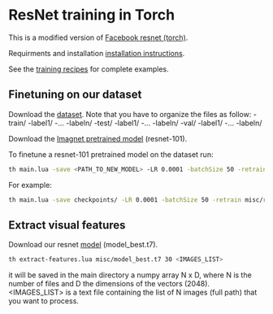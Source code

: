ResNet training in Torch
============================

This is a modified version of [Facebook resnet (torch)](https://github.com/facebook/fb.resnet.torch).

Requirments and installation [installation instructions](INSTALL.md).

See the [training recipes](TRAINING.md) for complete examples.

## Finetuning on our dataset

Download the [dataset](...). Note that you have to organize the files as follow:
-train/
	-label1/
	-...
	-labeln/
-test/
	-label1/
	-...
	-labeln/
-val/
	-label1/
	-...
	-labeln/

Download the [Imagnet pretrained model](https://d2j0dndfm35trm.cloudfront.net/resnet-101.t7) (resnet-101).

To finetune a resnet-101 pretrained model on the dataset run:
```bash
th main.lua -save <PATH_TO_NEW_MODEL> -LR 0.0001 -batchSize 50 -retrain <PATH_TO_PRETRAINED_MODEL> -data <PATH_TO_DATA> -resetClassifier true -nClasses 250
```

For example:
```bash
th main.lua -save checkpoints/ -LR 0.0001 -batchSize 50 -retrain misc/resnet-101.t7 -data misc/dataset/ -resetClassifier true -nClasses 250
```

## Extract visual features
Download our resnet [model](...) (model_best.t7).

```bash
th extract-features.lua misc/model_best.t7 30 <IMAGES_LIST>
```

it will be saved in the main directory a numpy array N x D, where N is the number of files and D the dimensions of the vectors (2048). 
<IMAGES_LIST> is a text file containing the list of N images (full path) that you want to process.
